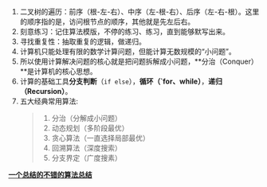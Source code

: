 1. 二叉树的遍历：前序（根-左-右）、中序（左-根-右）、后序（左-右-根）。这里的顺序指的是，访问根节点的顺序，其他就是先左后右。
2. 刻意练习：记住算法模版，不停的练习、练习，直到能够默写出来。
3. 寻找重复性：抽取重复的逻辑，做递归。
1. 计算机只能处理有限的数学计算问题，但能计算无数规模的“小问题”。
2. 所以使用计算解决问题的核心就是把问题拆解成小问题，**分治（Conquer）**是计算机的核心思想。
3. 计算的基础工具**分支判断**（`if else`），**循环（`for、while）**，**递归（Recursion）**。
4. 五大经典常用算法: 
    > 1. 分治（分解成小问题）
    > 2. 动态规划（多阶段最优）
    > 3. 贪心算法（一直选择局部最优）
    > 4. 回溯算法（深度搜索）
    > 5. 分支界定（广度搜素）


**[一个总结的不错的算法总结](https://www.cnblogs.com/steven_oyj/category/246990.html)**